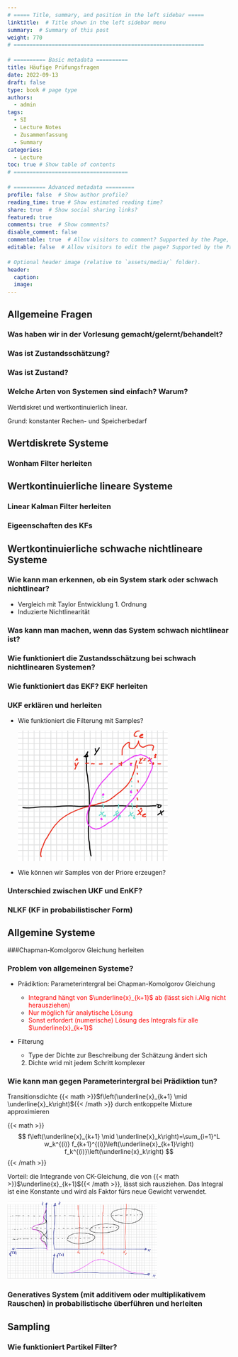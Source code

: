 ```yaml
---
# ===== Title, summary, and position in the left sidebar =====
linktitle:  # Title shown in the left sidebar menu
summary:  # Summary of this post
weight: 770
# ============================================================

# ========== Basic metadata ==========
title: Häufige Prüfungsfragen
date: 2022-09-13
draft: false
type: book # page type
authors:
  - admin
tags:
  - SI
  - Lecture Notes
  - Zusammenfassung
  - Summary
categories:
  - Lecture
toc: true # Show table of contents
# ====================================

# ========== Advanced metadata =========
profile: false  # Show author profile?
reading_time: true # Show estimated reading time?
share: true  # Show social sharing links?
featured: true
comments: true  # Show comments?
disable_comment: false
commentable: true  # Allow visitors to comment? Supported by the Page, Post, and Book content types.
editable: false  # Allow visitors to edit the page? Supported by the Page, Post, and Book content types.

# Optional header image (relative to `assets/media/` folder).
header:
  caption: 
  image:  
---
```


## Allgemeine Fragen

### Was haben wir in der Vorlesung gemacht/gelernt/behandelt?





### Was ist Zustandsschätzung?



### Was ist Zustand?





### Welche Arten von Systemen sind einfach? Warum?

Wertdiskret und wertkontinuierlich linear.

Grund: konstanter Rechen- und Speicherbedarf



## Wertdiskrete Systeme

### Wonham Filter herleiten



## Wertkontinuierliche lineare Systeme

### Linear Kalman Filter herleiten



### Eigeenschaften des KFs





## Wertkontinuierliche schwache nichtlineare Systeme

### Wie kann man erkennen, ob ein System stark oder schwach nichtlinear?

- Vergleich mit Taylor Entwicklung 1. Ordnung
- Induzierte Nichtlinearität

### Was kann man machen, wenn das System schwach nichtlinear ist?



### Wie funktioniert die Zustandsschätzung bei schwach nichtlinearen Systemen?



### Wie funktioniert das EKF? EKF herleiten



### UKF erklären und herleiten

- Wie funktioniert die Filterung mit Samples?

  <img src="https://raw.githubusercontent.com/EckoTan0804/upic-repo/master/uPic/截屏2022-09-12 22.29.08.png" alt="截屏2022-09-12 22.29.08" style="zoom: 33%;" />



- Wie können wir Samples von der Priore erzeugen?



### Unterschied zwischen UKF und EnKF?



### NLKF (KF in probabilistischer Form)





## Allgemine Systeme



###Chapman-Komolgorov Gleichung herleiten



### Problem von allgemeinen Systeme?

- Prädiktion: Parameterintergral bei Chapman-Komolgorov Gleichung
  - <span style="color: Red">Integrand hängt von $\underline{x}_{k+1}$ ab (lässt sich i.Allg nicht herausziehen)</span>
  - <span style="color: Red">Nur möglich für analytische Lösung</span>
  - <span style="color: Red">Sonst erfordert (numerische) Lösung des Integrals für alle $\underline{x}_{k+1}$</span>

- Filterung
  - Type der Dichte zur Beschreibung der Schätzung ändert sich
  2. Dichte wrid mit jedem Schritt komplexer



### Wie kann man gegen Parameterintergral bei Prädiktion tun?

Transitionsdichte {{< math >}}$f\left(\underline{x}_{k+1} \mid \underline{x}_k\right)${{< /math >}} durch entkoppelte Mixture approximieren

{{< math >}}
$$
f\left(\underline{x}_{k+1} \mid \underline{x}_k\right)=\sum_{i=1}^L w_k^{(i)} f_{k+1}^{(i)}\left(\underline{x}_{k+1}\right) f_k^{(i)}\left(\underline{x}_k\right)
$$
{{< /math >}} 

Vorteil: die Integrande von CK-Gleichung, die von {{< math >}}$\underline{x}_{k+1}${{< /math >}}, lässt sich rausziehen. Das Integral ist eine Konstante und wird als Faktor fürs neue Gewicht verwendet.

<img src="https://raw.githubusercontent.com/EckoTan0804/upic-repo/master/uPic/截屏2022-09-13 20.55.22.png" alt="截屏2022-09-13 20.55.22" style="zoom: 33%;" />



### Generatives System (mit additivem oder multiplikativem Rauschen) in probabilistische überführen und herleiten









## Sampling 

### Wie funktioniert Partikel Filter? 

